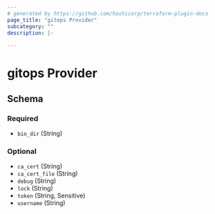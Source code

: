 ```yaml
---
# generated by https://github.com/hashicorp/terraform-plugin-docs
page_title: "gitops Provider"
subcategory: ""
description: |-
  
---
```


# gitops Provider





<!-- schema generated by tfplugindocs -->
## Schema

### Required

- `bin_dir` (String)

### Optional

- `ca_cert` (String)
- `ca_cert_file` (String)
- `debug` (String)
- `lock` (String)
- `token` (String, Sensitive)
- `username` (String)

